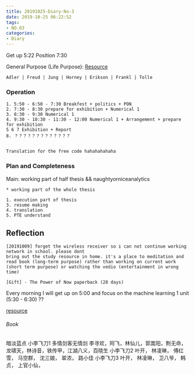 ```yaml
---
title: 20191025-Diary-No-3
date: 2019-10-25 06:22:52
tags:
- NO.03
categories:
- Diary
---
```


Get up 5:22 Position 7:30

General Purpose (Life Purpose):
[Resource](https://courses.lumenlearning.com/wsu-sandbox/chapter/neo-freudians-adler-erikson-jung-and-horney/)

	Adler | Freud | Jung | Horney | Erikson | Frankl | Tolle

### Operation
	1. 5:50 - 6:50 - 7:30 Breakfest + politics + PON
	2. 7:30 - 8:30 prepare for exhibition + Numerical 1
	3. 8:30 - 9:30 Numerical 1 
	4. 9:30 - 10:30 - 11:30 - 12:00 Numerical 1 + Arrangement + prepare for exhibition
	5 6 7 Exhibition + Report 
	8. ？？？？？？？？？？？？？


	Translation for the free code hahahahahaha


### Plan and Completeness

Main: working part of half thesis && naughtyorniceanalytics

	* working part of the whole thesis
	
	1. execution part of thesis 
	3. resume making
	4. translation 
	5. PTE understand




## Reflection
	[20191009] forget the wireless receiver so i can not continue working network in school. please dont 
 	bring out the study resource in home. it's a place to meditation and read book (long-term purpose) rather than working on current work (short term purpose) or watching the vedio (entertainment in wrong time)

 	[Gift] - The Power of Now paperback (28 days)


Every morning I will get up on 5:00 and focus on the machine learning 1 unit (5:30 - 6:30) ??

[resource](http://www.ishenping.com/ArtInfo/967893.html)


###### Book

暗淡蓝点
小李飞刀1 多情剑客无情剑	李寻欢，阿飞，林仙儿，郭嵩阳，荆无命，龙啸天，林诗音，铁传甲，江湖八义，百晓生
小李飞刀2 	叶开， 林凌琳， 傅红雪， 马空群， 沈三娘， 翠浓， 路小佳
小李飞刀3	叶开， 林凌琳， 卫八爷， 韩贞， 上官小仙， 









